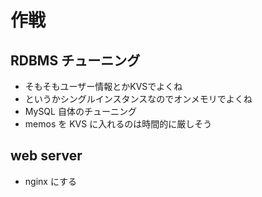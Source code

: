 # 作戦

## RDBMS チューニング

* そもそもユーザー情報とかKVSでよくね
* というかシングルインスタンスなのでオンメモリでよくね
* MySQL 自体のチューニング
* memos を KVS に入れるのは時間的に厳しそう

## web server

* nginx にする

